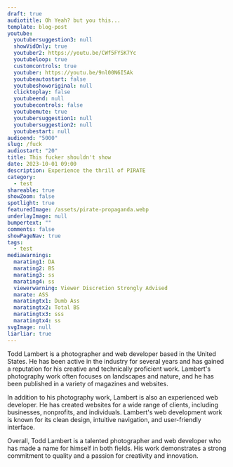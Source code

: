 ```yaml
---
draft: true
audiotitle: Oh Yeah? but you this...
template: blog-post
youtube:
  youtubersuggestion3: null
  showVidOnly: true
  youtuber2: https://youtu.be/CWf5FYSK7Yc
  youtubeloop: true
  customcontrols: true
  youtuber: https://youtu.be/9nl00N6I5Ak
  youtubeautostart: false
  youtubeshoworiginal: null
  clicktoplay: false
  youtubeend: null
  youtubecontrols: false
  youtubemute: true
  youtubersuggestion1: null
  youtubersuggestion2: null
  youtubestart: null
audioend: "5000"
slug: /fuck
audiostart: "20"
title: This fucker shouldn't show
date: 2023-10-01 09:00
description: Experience the thrill of PIRATE
category:
  - test
shareable: true
showZoom: false
spotlight: true
featuredImage: /assets/pirate-propaganda.webp
underlayImage: null
bumpertext: ""
comments: false
showPageNav: true
tags:
  - test
mediawarnings:
  marating1: DA
  marating2: BS
  marating3: ss
  marating4: ss
  viewerwarning: Viewer Discretion Strongly Advised
  marate: ASS
  maratingtx1: Dumb Ass
  maratingtx2: Total BS
  maratingtx3: sss
  maratingtx4: ss
svgImage: null
liarliar: true
---
```


Todd Lambert is a photographer and web developer based in the United States. He has been active in the industry for several years and has gained a reputation for his creative and technically proficient work. Lambert's photography work often focuses on landscapes and nature, and he has been published in a variety of magazines and websites.

In addition to his photography work, Lambert is also an experienced web developer. He has created websites for a wide range of clients, including businesses, nonprofits, and individuals. Lambert's web development work is known for its clean design, intuitive navigation, and user-friendly interface.

Overall, Todd Lambert is a talented photographer and web developer who has made a name for himself in both fields. His work demonstrates a strong commitment to quality and a passion for creativity and innovation.    